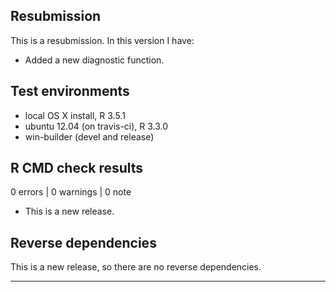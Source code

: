 ## Resubmission
This is a resubmission. In this version I have:

* Added a new diagnostic function.

## Test environments
* local OS X install, R 3.5.1 
* ubuntu 12.04 (on travis-ci), R 3.3.0
* win-builder (devel and release)

## R CMD check results

0 errors | 0 warnings | 0 note

* This is a new release.


## Reverse dependencies

This is a new release, so there are no reverse dependencies.

---

